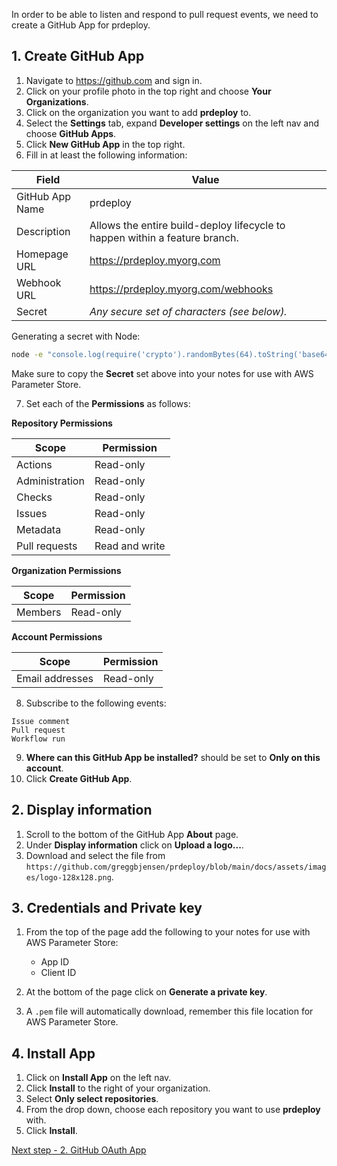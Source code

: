 In order to be able to listen and respond to pull request events, we need to create a GitHub App for prdeploy.

## 1. Create GitHub App

1. Navigate to https://github.com and sign in.
2. Click on your profile photo in the top right and choose **Your Organizations**.
3. Click on the organization you want to add **prdeploy** to.
4. Select the **Settings** tab, expand **Developer settings** on the left nav and choose **GitHub Apps**.
5. Click **New GitHub App** in the top right.
6. Fill in at least the following information:

| Field           | Value                                                                       |
| --------------- | --------------------------------------------------------------------------- |
| GitHub App Name | prdeploy                                                                    |
| Description     | Allows the entire build-deploy lifecycle to happen within a feature branch. |
| Homepage URL    | https://prdeploy.myorg.com                                                  |
| Webhook URL     | https://prdeploy.myorg.com/webhooks                                         |
| Secret          | _Any secure set of characters (see below)._                                 |

Generating a secret with Node:

```bash
node -e "console.log(require('crypto').randomBytes(64).toString('base64'));"
```

Make sure to copy the **Secret** set above into your notes for use with AWS Parameter Store.

7. Set each of the **Permissions** as follows:

**Repository Permissions**

| Scope          | Permission     |
| -------------- | -------------- |
| Actions        | Read-only      |
| Administration | Read-only      |
| Checks         | Read-only      |
| Issues         | Read-only      |
| Metadata       | Read-only      |
| Pull requests  | Read and write |

**Organization Permissions**

| Scope   | Permission |
| ------- | ---------- |
| Members | Read-only  |

**Account Permissions**

| Scope           | Permission |
| --------------- | ---------- |
| Email addresses | Read-only  |

8. Subscribe to the following events:

```
Issue comment
Pull request
Workflow run
```
9. **Where can this GitHub App be installed?** should be set to **Only on this account**.
10. Click **Create GitHub App**.

## 2. Display information

1. Scroll to the bottom of the GitHub App **About** page.
2. Under **Display information** click on **Upload a logo...**.
3. Download and select the file from `https://github.com/greggbjensen/prdeploy/blob/main/docs/assets/images/logo-128x128.png`.

## 3. Credentials and Private key

1. From the top of the page add the following to your notes for use with AWS Parameter Store:
    * App ID
    * Client ID

2. At the bottom of the page click on **Generate a private key**.
3. A `.pem` file will automatically download, remember this file location for AWS Parameter Store.

## 4. Install App
1. Click on **Install App** on the left nav.
2. Click **Install** to the right of your organization.
3. Select **Only select repositories**.
4. From the drop down, choose each repository you want to use **prdeploy** with.
5. Click **Install**.

[Next step - 2. GitHub OAuth App](getting-started/2-github-oauth-app.md)
